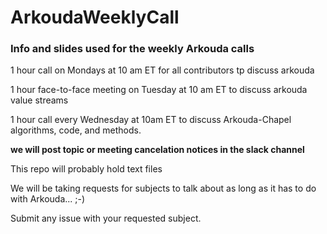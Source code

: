 # ArkoudaWeeklyCall

### Info and slides used for the weekly Arkouda calls

1 hour call on Mondays at 10 am ET for all contributors tp discuss arkouda

1 hour face-to-face meeting on Tuesday at 10 am ET to discuss arkouda value streams

1 hour call every Wednesday at 10am ET to discuss Arkouda-Chapel algorithms, code, and methods.

**we will post topic or meeting cancelation notices in the slack channel**


This repo will probably hold text files

We will be taking requests for subjects to talk about as long as it has to do with Arkouda... ;-)

Submit any issue with your requested subject.

